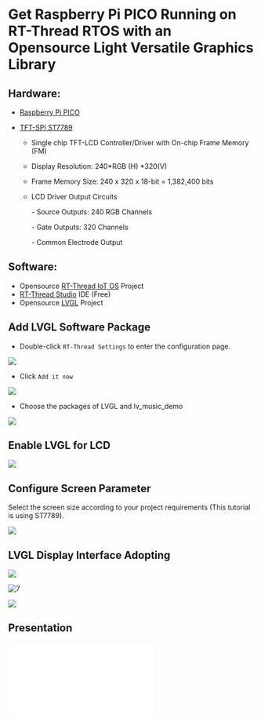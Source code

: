 # Get Raspberry Pi PICO Running on RT-Thread RTOS with an Opensource Light Versatile Graphics Library

## Hardware: 

- [Raspberry Pi PICO](https://www.raspberrypi.com/products/raspberry-pi-pico/)

- [TFT-SPI ST7789](https://pdf1.alldatasheet.com/datasheet-pdf/view/1170800/SITRONIX/ST7789H2.html)

  - Single chip TFT-LCD Controller/Driver with On-chip Frame Memory (FM) 

  - Display Resolution: 240*RGB (H) *320(V) 

  - Frame Memory Size: 240 x 320 x 18-bit = 1,382,400 bits 

  - LCD Driver Output Circuits 

    \- Source Outputs: 240 RGB Channels 

    \- Gate Outputs: 320 Channels 

    \- Common Electrode Output 

## Software:

- Opensource [RT-Thread IoT OS](https://www.rt-thread.io/) Project
- [RT-Thread Studio](https://www.rt-thread.io/studio.html) IDE (Free)
- Opensource [LVGL](https://lvgl.io/) Project

## Add LVGL Software Package

* Double-click `RT-Thread Settings` to enter the configuration page.

![](.\img_en\1.png)

* Click `Add it now`

![](.\img_en\2.png)

* Choose the packages of LVGL and lv_music_demo 

![](.\img_en\3.png)

## Enable LVGL for LCD 

![](.\img_en\4.png)

## Configure Screen Parameter

Select the screen size according to your project requirements (This tutorial is using ST7789).

![](.\img_en\5.png)

## LVGL Display Interface Adopting

![](.\img_en\6.png)



![]()![7](.\img_en\7.png)



![](.\img_en\8.png)

## Presentation

<iframe src="//player.bilibili.com/player.html?aid=893079529&bvid=BV1oP4y1E7Md&cid=481212104&page=1" scrolling="no" border="0" frameborder="no" framespacing="0" allowfullscreen="true"> </iframe>
